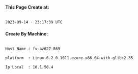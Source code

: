 
   
#### This Page Create at:

```bash

2023-09-14 - 23:17:39 UTC

```

#### Create By Machine:

```bash

Host Name : fv-az627-869

platform  : Linux-6.2.0-1011-azure-x86_64-with-glibc2.35

Ip Local  : 10.1.50.4

```

